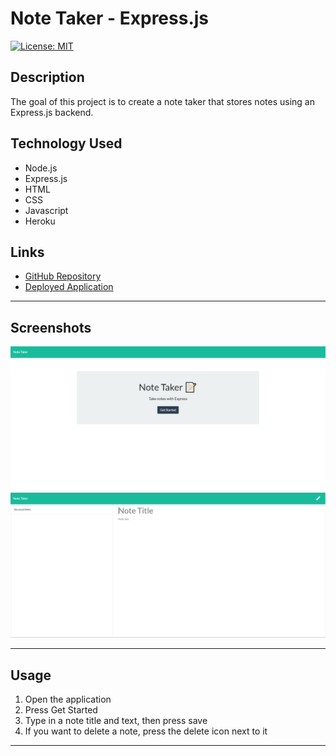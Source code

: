 # Note Taker - Express.js

[![License: MIT](https://img.shields.io/badge/License-MIT-yellow.svg)](https://opensource.org/licenses/MIT)

## Description

The goal of this project is to create a note taker that stores notes using an Express.js backend.

## Technology Used

- Node.js
- Express.js
- HTML
- CSS
- Javascript
- Heroku


## Links

- [GitHub Repository](https://github.com/nitishd22/express-notetaker)
- [Deployed Application](https://quiet-plains-13118.herokuapp.com/)

---

## Screenshots

![Home Page](/images/homepage.screenshot.PNG)
![Notes Page](/images/notes-screenshot.PNG)

---

## Usage

1. Open the application
2. Press Get Started
3. Type in a note title and text, then press save
4. If you want to delete a note, press the delete icon next to it

---